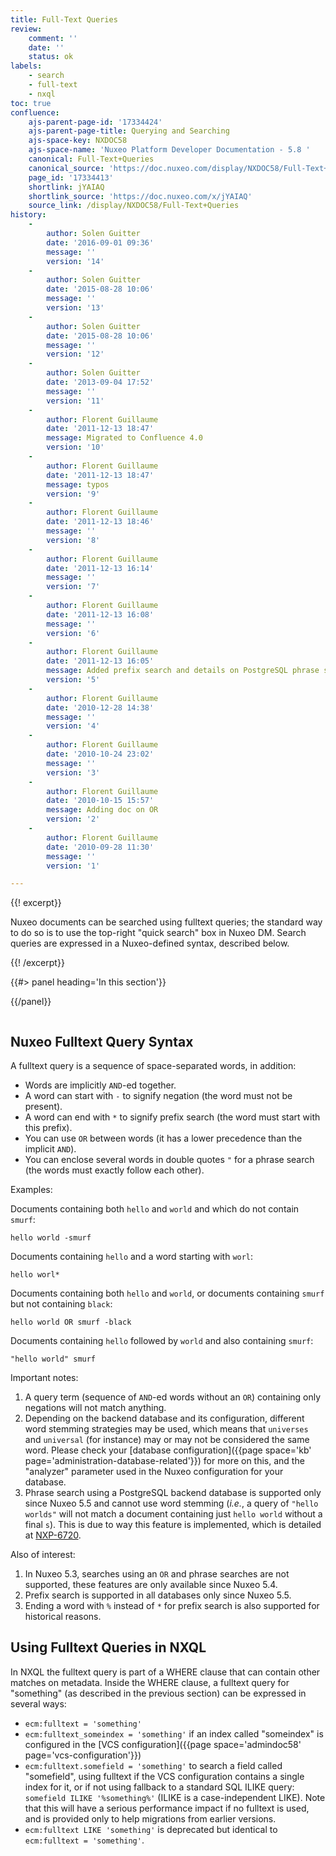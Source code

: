 ```yaml
---
title: Full-Text Queries
review:
    comment: ''
    date: ''
    status: ok
labels:
    - search
    - full-text
    - nxql
toc: true
confluence:
    ajs-parent-page-id: '17334424'
    ajs-parent-page-title: Querying and Searching
    ajs-space-key: NXDOC58
    ajs-space-name: 'Nuxeo Platform Developer Documentation - 5.8 '
    canonical: Full-Text+Queries
    canonical_source: 'https://doc.nuxeo.com/display/NXDOC58/Full-Text+Queries'
    page_id: '17334413'
    shortlink: jYAIAQ
    shortlink_source: 'https://doc.nuxeo.com/x/jYAIAQ'
    source_link: /display/NXDOC58/Full-Text+Queries
history:
    - 
        author: Solen Guitter
        date: '2016-09-01 09:36'
        message: ''
        version: '14'
    - 
        author: Solen Guitter
        date: '2015-08-28 10:06'
        message: ''
        version: '13'
    - 
        author: Solen Guitter
        date: '2015-08-28 10:06'
        message: ''
        version: '12'
    - 
        author: Solen Guitter
        date: '2013-09-04 17:52'
        message: ''
        version: '11'
    - 
        author: Florent Guillaume
        date: '2011-12-13 18:47'
        message: Migrated to Confluence 4.0
        version: '10'
    - 
        author: Florent Guillaume
        date: '2011-12-13 18:47'
        message: typos
        version: '9'
    - 
        author: Florent Guillaume
        date: '2011-12-13 18:46'
        message: ''
        version: '8'
    - 
        author: Florent Guillaume
        date: '2011-12-13 16:14'
        message: ''
        version: '7'
    - 
        author: Florent Guillaume
        date: '2011-12-13 16:08'
        message: ''
        version: '6'
    - 
        author: Florent Guillaume
        date: '2011-12-13 16:05'
        message: Added prefix search and details on PostgreSQL phrase search.
        version: '5'
    - 
        author: Florent Guillaume
        date: '2010-12-28 14:38'
        message: ''
        version: '4'
    - 
        author: Florent Guillaume
        date: '2010-10-24 23:02'
        message: ''
        version: '3'
    - 
        author: Florent Guillaume
        date: '2010-10-15 15:57'
        message: Adding doc on OR
        version: '2'
    - 
        author: Florent Guillaume
        date: '2010-09-28 11:30'
        message: ''
        version: '1'

---
```

<div class="row"><div class="column medium-8">{{! excerpt}}

Nuxeo documents can be searched using fulltext queries; the standard way to do so is to use the top-right "quick search" box in Nuxeo DM. Search queries are expressed in a Nuxeo-defined syntax, described below.

{{! /excerpt}}</div><div class="column medium-4">{{#> panel heading='In this section'}}

{{/panel}}</div></div>

## Nuxeo Fulltext Query Syntax

A fulltext query is a sequence of space-separated words, in addition:

*   Words are implicitly `AND`-ed together.
*   A word can start with `-` to signify negation (the word must not be present).
*   A word can end with `*` to signify prefix search (the word must start with this prefix).
*   You can use `OR` between words (it has a lower precedence than the implicit `AND`).
*   You can enclose several words in double quotes `"` for a phrase search (the words must exactly follow each other).

Examples:

Documents containing both `hello` and `world` and which do not contain `smurf`:

```
hello world -smurf

```

Documents containing `hello` and a word starting with `worl`:

```
hello worl*

```

Documents containing both `hello` and `world`, or documents containing `smurf` but not containing `black`:

```
hello world OR smurf -black

```

Documents containing `hello` followed by `world` and also containing `smurf`:

```
"hello world" smurf

```

Important notes:

1.  A query term (sequence of `AND`-ed words without an `OR`) containing only negations will not match anything.
2.  Depending on the backend database and its configuration, different word stemming strategies may be used, which means that `universes` and `universal` (for instance) may or may not be considered the same word. Please check your [database configuration]({{page space='kb' page='administration-database-related'}}) for more on this, and the "analyzer" parameter used in the Nuxeo configuration for your database.
3.  Phrase search using a PostgreSQL backend database is supported only since Nuxeo 5.5 and cannot use word stemming (_i.e._, a query of `"hello worlds"` will not match a document containing just `hello world` without a final `s`). This is due to way this feature is implemented, which is detailed at [NXP-6720](https://jira.nuxeo.com/browse/NXP-6720).

Also of interest:

1.  In Nuxeo 5.3, searches using an `OR` and phrase searches are not supported, these features are only available since Nuxeo 5.4.
2.  Prefix search is supported in all databases only since Nuxeo 5.5.
3.  Ending a word with `%` instead of `*` for prefix search is also supported for historical reasons.

## Using Fulltext Queries in NXQL

In NXQL the fulltext query is part of a WHERE clause that can contain other matches on metadata. Inside the WHERE clause, a fulltext query for "something" (as described in the previous section) can be expressed in several ways:

*   `ecm:fulltext = 'something'`
*   `ecm:fulltext_someindex = 'something'` if an index called "someindex" is configured in the [VCS configuration]({{page space='admindoc58' page='vcs-configuration'}})
*   `ecm:fulltext.somefield = 'something'` to search a field called "somefield", using fulltext if the VCS configuration contains a single index for it, or if not using fallback to a standard SQL ILIKE query: `somefield ILIKE '%something%'` (ILIKE is a case-independent LIKE). Note that this will have a serious performance impact if no fulltext is used, and is provided only to help migrations from earlier versions.
*   `ecm:fulltext LIKE 'something'` is deprecated but identical to `ecm:fulltext = 'something'`.

&nbsp;